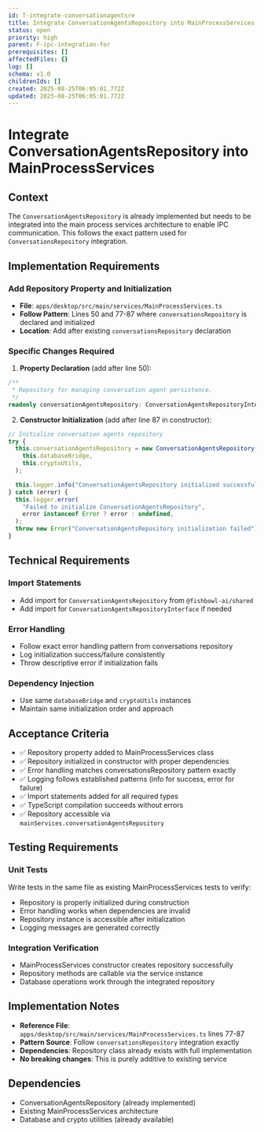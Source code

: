 ```yaml
---
id: T-integrate-conversationagentsre
title: Integrate ConversationAgentsRepository into MainProcessServices
status: open
priority: high
parent: F-ipc-integration-for
prerequisites: []
affectedFiles: {}
log: []
schema: v1.0
childrenIds: []
created: 2025-08-25T06:05:01.772Z
updated: 2025-08-25T06:05:01.772Z
---
```


# Integrate ConversationAgentsRepository into MainProcessServices

## Context

The `ConversationAgentsRepository` is already implemented but needs to be integrated into the main process services architecture to enable IPC communication. This follows the exact pattern used for `ConversationsRepository` integration.

## Implementation Requirements

### Add Repository Property and Initialization

- **File**: `apps/desktop/src/main/services/MainProcessServices.ts`
- **Follow Pattern**: Lines 50 and 77-87 where `conversationsRepository` is declared and initialized
- **Location**: Add after existing `conversationsRepository` declaration

### Specific Changes Required

1. **Property Declaration** (add after line 50):

```typescript
/**
 * Repository for managing conversation agent persistence.
 */
readonly conversationAgentsRepository: ConversationAgentsRepositoryInterface;
```

2. **Constructor Initialization** (add after line 87 in constructor):

```typescript
// Initialize conversation agents repository
try {
  this.conversationAgentsRepository = new ConversationAgentsRepository(
    this.databaseBridge,
    this.cryptoUtils,
  );

  this.logger.info("ConversationAgentsRepository initialized successfully");
} catch (error) {
  this.logger.error(
    "Failed to initialize ConversationAgentsRepository",
    error instanceof Error ? error : undefined,
  );
  throw new Error("ConversationAgentsRepository initialization failed");
}
```

## Technical Requirements

### Import Statements

- Add import for `ConversationAgentsRepository` from `@fishbowl-ai/shared`
- Add import for `ConversationAgentsRepositoryInterface` if needed

### Error Handling

- Follow exact error handling pattern from conversations repository
- Log initialization success/failure consistently
- Throw descriptive error if initialization fails

### Dependency Injection

- Use same `databaseBridge` and `cryptoUtils` instances
- Maintain same initialization order and approach

## Acceptance Criteria

- ✅ Repository property added to MainProcessServices class
- ✅ Repository initialized in constructor with proper dependencies
- ✅ Error handling matches conversationsRepository pattern exactly
- ✅ Logging follows established patterns (info for success, error for failure)
- ✅ Import statements added for all required types
- ✅ TypeScript compilation succeeds without errors
- ✅ Repository accessible via `mainServices.conversationAgentsRepository`

## Testing Requirements

### Unit Tests

Write tests in the same file as existing MainProcessServices tests to verify:

- Repository is properly initialized during construction
- Error handling works when dependencies are invalid
- Repository instance is accessible after initialization
- Logging messages are generated correctly

### Integration Verification

- MainProcessServices constructor creates repository successfully
- Repository methods are callable via the service instance
- Database operations work through the integrated repository

## Implementation Notes

- **Reference File**: `apps/desktop/src/main/services/MainProcessServices.ts` lines 77-87
- **Pattern Source**: Follow `conversationsRepository` integration exactly
- **Dependencies**: Repository class already exists with full implementation
- **No breaking changes**: This is purely additive to existing service

## Dependencies

- ConversationAgentsRepository (already implemented)
- Existing MainProcessServices architecture
- Database and crypto utilities (already available)

